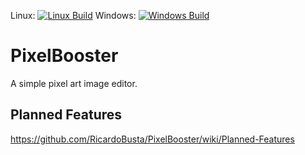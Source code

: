 Linux: [![Linux Build](https://snap-ci.com/ffmmjj/PixelBooster/branch/master/build_image)](https://snap-ci.com/ffmmjj/PixelBooster/branch/master)
Windows: [![Windows Build](https://ci.appveyor.com/api/projects/status/bygo7lrqe0l3n9n7?svg=true)](https://ci.appveyor.com/project/FelipeMartins/pixelbooster)

# PixelBooster

A simple pixel art image editor.

## Planned Features

https://github.com/RicardoBusta/PixelBooster/wiki/Planned-Features
